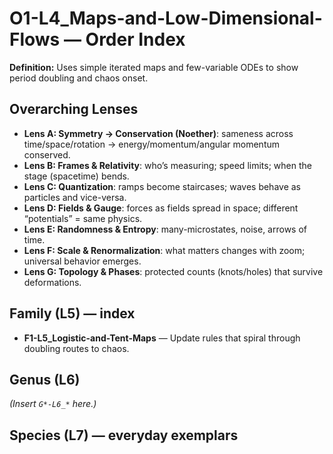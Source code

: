 # O1-L4_Maps-and-Low-Dimensional-Flows — Order Index
**Definition:** Uses simple iterated maps and few-variable ODEs to show period doubling and chaos onset.

## Overarching Lenses

- **Lens A: Symmetry -> Conservation (Noether)**: sameness across time/space/rotation → energy/momentum/angular momentum conserved.
- **Lens B: Frames & Relativity**: who’s measuring; speed limits; when the stage (spacetime) bends.
- **Lens C: Quantization**: ramps become staircases; waves behave as particles and vice-versa.
- **Lens D: Fields & Gauge**: forces as fields spread in space; different “potentials” = same physics.
- **Lens E: Randomness & Entropy**: many-microstates, noise, arrows of time.
- **Lens F: Scale & Renormalization**: what matters changes with zoom; universal behavior emerges.
- **Lens G: Topology & Phases**: protected counts (knots/holes) that survive deformations.

## Family (L5) — index
- **F1-L5_Logistic-and-Tent-Maps** — Update rules that spiral through doubling routes to chaos.

## Genus (L6)
_(Insert `G*-L6_*` here.)_

## Species (L7) — everyday exemplars
